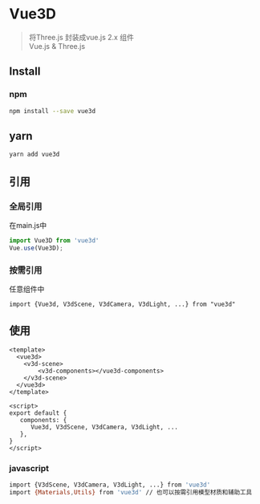 # Vue3D

> 将Three.js 封装成vue.js 2.x 组件   
> Vue.js & Three.js   

## Install

### npm   

``` bash
npm install --save vue3d 
```

## yarn 

``` bash
yarn add vue3d
```

## 引用

### 全局引用
在main.js中
``` javascript
import Vue3D from 'vue3d'
Vue.use(Vue3D);
```

### 按需引用
任意组件中
```
import {Vue3d, V3dScene, V3dCamera, V3dLight, ...} from "vue3d"
```

## 使用
``` vue
<template>
  <vue3d>
    <v3d-scene>
        <v3d-components></vue3d-components>
    </v3d-scene>
  </vue3d>
</template>

<script>
export default {
   components: {
      Vue3d, V3dScene, V3dCamera, V3dLight, ...
   },
}
</script>
```
### javascript
``` bash
import {V3dScene, V3dCamera, V3dLight, ...} from 'vue3d'
import {Materials,Utils} from 'vue3d' // 也可以按需引用模型材质和辅助工具
```

